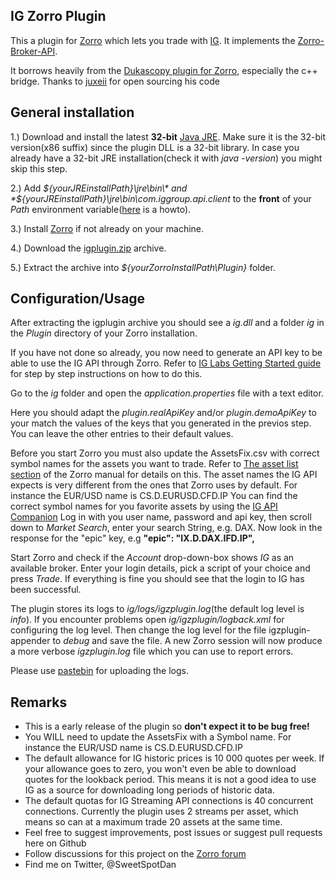 ## IG Zorro Plugin

This a plugin for [Zorro](http://www.takemoneyfromtherichandgiveittothepoor.com/) which lets you trade with [IG](http://www.ig.com). It implements the [Zorro-Broker-API](http://www.zorro-trader.com/manual/en/brokerplugin.htm).

It borrows heavily from the [Dukascopy plugin for Zorro](https://github.com/juxeii/dztools/), especially the c++ bridge.
Thanks to [juxeii](https://github.com/juxeii) for open sourcing his code

## General installation

1.) Download and install the latest **32-bit** [Java JRE](http://www.oracle.com/technetwork/java/javase/downloads). Make sure it is the 32-bit version(x86 suffix) since the plugin DLL is a 32-bit library. In case you already have a 32-bit JRE installation(check it with *java -version*) you might skip this step.

2.) Add *${yourJREinstallPath}\jre\bin\* and *${yourJREinstallPath}\jre\bin\com.iggroup.api.client* to the **front** of your *Path* environment variable([here](http://www.computerhope.com/issues/ch000549.htm) is a howto).

3.) Install [Zorro](http://www.takemoneyfromtherichandgiveittothepoor.com/download.php) if not already on your machine.

4.) Download the [igplugin.zip](https://github.com/dan-lind/igzplugin/releases) archive.

5.) Extract the archive into *${yourZorroInstallPath\Plugin}* folder.

## Configuration/Usage

After extracting the igplugin archive you should see a *ig.dll* and a folder *ig* in the *Plugin* directory of your Zorro installation.

If you have not done so already, you now need to generate an API key to be able to use the IG API through Zorro.
Refer to [IG Labs Getting Started guide](https://labs.ig.com/gettingstarted) for step by step instructions on how to do this.

Go to the *ig* folder and open the *application.properties* file with a text editor.

Here you should adapt the *plugin.realApiKey* and/or *plugin.demoApiKey* to your match the values of the keys that you generated in the previos step.
You can leave the other entries to their default values.

Before you start Zorro you must also update the AssetsFix.csv with correct symbol names for the assets you want to trade.
Refer to [The asset list section](http://zorro-trader.com/manual/en/export.htm) of the Zorro manual for details on this.
The asset names the IG API expects is very different from the ones that Zorro uses by default. For instance the EUR/USD name is CS.D.EURUSD.CFD.IP
You can find the correct symbol names for you favorite assets by using the [IG API Companion](https://labs.ig.com/sample-apps/api-companion/index.html)
Log in with you user name, password and api key, then scroll down to *Market Search*, enter your search String, e.g. DAX. Now look in the response for the "epic" key, e.g  **"epic": "IX.D.DAX.IFD.IP",**


Start Zorro and check if the *Account* drop-down-box shows *IG* as an available broker.
Enter your login details, pick a script of your choice and press *Trade*. If everything is fine you should see that the login to IG has been successful.

The plugin stores its logs to *ig/logs/igzplugin.log*(the default log level is *info*). If you encounter problems open *ig/igzplugin/logback.xml* for configuring the log level. Then change the log level for the file igzplugin-appender to *debug* and save the file. A new Zorro session will now produce a more verbose *igzplugin.log* file which you can use to report errors.

Please use [pastebin](http://pastebin.com/) for uploading the logs.

## Remarks

- This is a early release of the plugin so **don't expect it to be bug free!**
- You WILL need to update the AssetsFix with a Symbol name. For instance the EUR/USD name is CS.D.EURUSD.CFD.IP
- The default allowance for IG historic prices is 10 000 quotes per week. If your allowance goes to zero, you won't even be able to download quotes for the lookback period. This means it is not a good idea to use IG as a source for downloading long periods of historic data.
- The default quotas for IG Streaming API connections is 40 concurrent connections. Currently the plugin uses 2 streams per asset, which means so can at a maximum trade 20 assets at the same time.
- Feel free to suggest improvements, post issues or suggest pull requests here on Github
- Follow discussions for this project on the [Zorro forum](http://www.opserver.de/ubb7/ubbthreads.php?ubb=showflat&Number=465410#Post465410)
- Find me on Twitter, @SweetSpotDan
